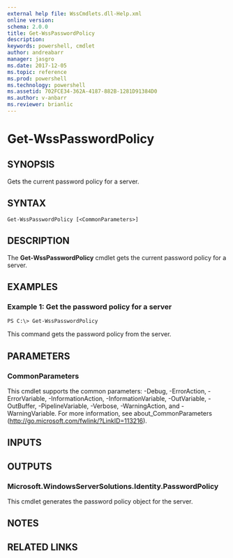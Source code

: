```yaml
---
external help file: WssCmdlets.dll-Help.xml
online version: 
schema: 2.0.0
title: Get-WssPasswordPolicy
description: 
keywords: powershell, cmdlet
author: andreabarr
manager: jasgro
ms.date: 2017-12-05
ms.topic: reference
ms.prod: powershell
ms.technology: powershell
ms.assetid: 702FCE34-362A-4187-882B-1281D91384D0
ms.author: v-anbarr
ms.reviewer: brianlic
---
```


# Get-WssPasswordPolicy

## SYNOPSIS
Gets the current password policy for a server.

## SYNTAX

```
Get-WssPasswordPolicy [<CommonParameters>]
```

## DESCRIPTION
The **Get-WssPasswordPolicy** cmdlet gets the current password policy for a server.

## EXAMPLES

### Example 1: Get the password policy for a server
```
PS C:\> Get-WssPasswordPolicy
```

This command gets the password policy from the server.

## PARAMETERS

### CommonParameters
This cmdlet supports the common parameters: -Debug, -ErrorAction, -ErrorVariable, -InformationAction, -InformationVariable, -OutVariable, -OutBuffer, -PipelineVariable, -Verbose, -WarningAction, and -WarningVariable. For more information, see about_CommonParameters (http://go.microsoft.com/fwlink/?LinkID=113216).

## INPUTS

## OUTPUTS

### Microsoft.WindowsServerSolutions.Identity.PasswordPolicy
This cmdlet generates the password policy object for the server.

## NOTES

## RELATED LINKS

